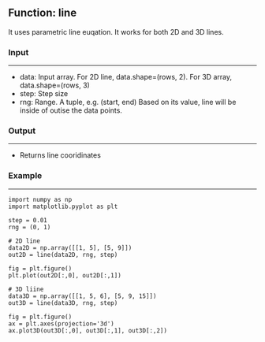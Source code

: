 ## Function: line


It uses parametric line euqation. It works for both 2D and 3D lines. 

### Input
-----------
- data: Input array. For 2D line, data.shape=(rows, 2). For 3D array, data.shape=(rows, 3)
- step: Step size
- rng: Range. A tuple, e.g. (start, end) Based on its value, line will be inside of outise the data points.

### Output
-----------
- Returns line cooridinates

### Example
-----------
    
    import numpy as np
    import matplotlib.pyplot as plt
    
    step = 0.01
    rng = (0, 1)
    
    # 2D line
    data2D = np.array([[1, 5], [5, 9]])
    out2D = line(data2D, rng, step)
    
    fig = plt.figure()
    plt.plot(out2D[:,0], out2D[:,1])
    
    # 3D liine
    data3D = np.array([[1, 5, 6], [5, 9, 15]])
    out3D = line(data3D, rng, step)
    
    fig = plt.figure()
    ax = plt.axes(projection='3d')
    ax.plot3D(out3D[:,0], out3D[:,1], out3D[:,2])
    
